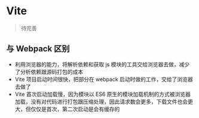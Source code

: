 # Vite

> 待完善

## 与 Webpack 区别

- 利用浏览器的能力，将解析依赖和获取 js 模块的工具交给浏览器去做，减少了分析依赖跟源码打包的成本
- Vite 项目启动时间很快，把部分在 webpack 启动时做的工作，交给了浏览器去做了
- Vite 首次启动加载慢，因为模块以 ES6 原生的模块加载机制的方式被浏览器加载，没有对代码进行打包跟压缩处理，因此请求数会更多，下载文件也会更大，但仅仅是首次，第二次启动是会有缓存的
